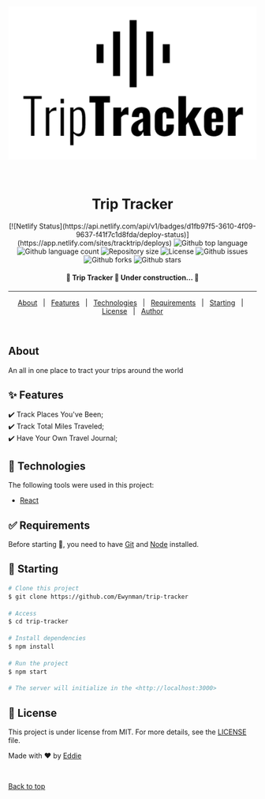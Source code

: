 <div align="center" id="top"> 
  <img src="./src/Images/Logo.png" alt="Trip Tracker" />

&#xa0;

  <!-- <a href="https://triptracker.netlify.app">Demo</a> -->
</div>

<h1 align="center">Trip Tracker</h1>

<p align="center">
 [![Netlify Status](https://api.netlify.com/api/v1/badges/d1fb97f5-3610-4f09-9637-f41f7c1d8fda/deploy-status)](https://app.netlify.com/sites/tracktrip/deploys)
  <img alt="Github top language" src="https://img.shields.io/github/languages/top/Ewynman/trip-tracker?color=56BEB8">

  <img alt="Github language count" src="https://img.shields.io/github/languages/count/Ewynman/trip-tracker?color=56BEB8">

  <img alt="Repository size" src="https://img.shields.io/github/repo-size/Ewynman/trip-tracker?color=56BEB8">

  <img alt="License" src="https://img.shields.io/github/license/Ewynman/trip-tracker?color=56BEB8">

  <img alt="Github issues" src="https://img.shields.io/github/issues/Ewynman/trip-tracker?color=56BEB8" />

  <img alt="Github forks" src="https://img.shields.io/github/forks/Ewynman/trip-tracker?color=56BEB8" />

  <img alt="Github stars" src="https://img.shields.io/github/stars/Ewynman/trip-tracker?color=56BEB8" />
</p>

<!-- Status -->

<h4 align="center">
	🚧  Trip Tracker 🚀 Under construction...  🚧
</h4>

<hr>

<p align="center">
  <a href="#dart-about">About</a> &#xa0; | &#xa0; 
  <a href="#sparkles-features">Features</a> &#xa0; | &#xa0;
  <a href="#rocket-technologies">Technologies</a> &#xa0; | &#xa0;
  <a href="#white_check_mark-requirements">Requirements</a> &#xa0; | &#xa0;
  <a href="#checkered_flag-starting">Starting</a> &#xa0; | &#xa0;
  <a href="#memo-license">License</a> &#xa0; | &#xa0;
  <a href="https://github.com/Ewynman" target="_blank">Author</a>
</p>

<br>

## About

An all in one place to tract your trips around the world

## :sparkles: Features

:heavy_check_mark: Track Places You've Been;\
:heavy_check_mark: Track Total Miles Traveled;\
:heavy_check_mark: Have Your Own Travel Journal;

## :rocket: Technologies

The following tools were used in this project:

- [React](https://pt-br.reactjs.org/)

## :white_check_mark: Requirements

Before starting :checkered_flag:, you need to have [Git](https://git-scm.com) and [Node](https://nodejs.org/en/) installed.

## :checkered_flag: Starting

```bash
# Clone this project
$ git clone https://github.com/Ewynman/trip-tracker

# Access
$ cd trip-tracker

# Install dependencies
$ npm install

# Run the project
$ npm start

# The server will initialize in the <http://localhost:3000>
```

## :memo: License

This project is under license from MIT. For more details, see the [LICENSE](LICENSE.md) file.

Made with :heart: by <a href="https://github.com/Ewynman" target="_blank">Eddie</a>

&#xa0;

<a href="#top">Back to top</a>
